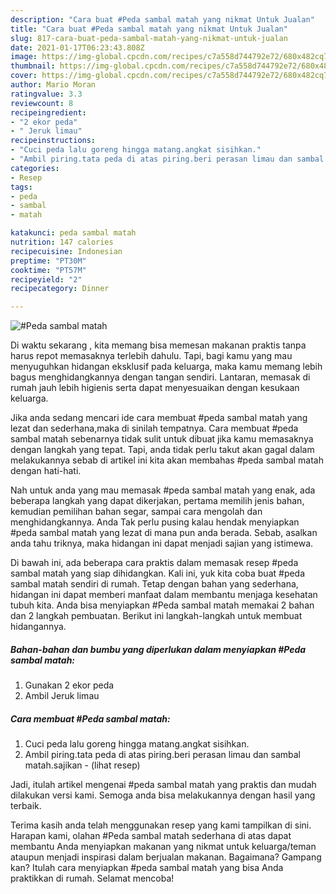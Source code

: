 ```yaml
---
description: "Cara buat #Peda sambal matah yang nikmat Untuk Jualan"
title: "Cara buat #Peda sambal matah yang nikmat Untuk Jualan"
slug: 817-cara-buat-peda-sambal-matah-yang-nikmat-untuk-jualan
date: 2021-01-17T06:23:43.808Z
image: https://img-global.cpcdn.com/recipes/c7a558d744792e72/680x482cq70/peda-sambal-matah-foto-resep-utama.jpg
thumbnail: https://img-global.cpcdn.com/recipes/c7a558d744792e72/680x482cq70/peda-sambal-matah-foto-resep-utama.jpg
cover: https://img-global.cpcdn.com/recipes/c7a558d744792e72/680x482cq70/peda-sambal-matah-foto-resep-utama.jpg
author: Mario Moran
ratingvalue: 3.3
reviewcount: 8
recipeingredient:
- "2 ekor peda"
- " Jeruk limau"
recipeinstructions:
- "Cuci peda lalu goreng hingga matang.angkat sisihkan."
- "Ambil piring.tata peda di atas piring.beri perasan limau dan sambal matah.sajikan           (lihat resep)"
categories:
- Resep
tags:
- peda
- sambal
- matah

katakunci: peda sambal matah 
nutrition: 147 calories
recipecuisine: Indonesian
preptime: "PT30M"
cooktime: "PT57M"
recipeyield: "2"
recipecategory: Dinner

---
```



![#Peda sambal matah](https://img-global.cpcdn.com/recipes/c7a558d744792e72/680x482cq70/peda-sambal-matah-foto-resep-utama.jpg)

Di waktu  sekarang , kita memang bisa memesan makanan praktis tanpa harus repot memasaknya terlebih dahulu. Tapi, bagi kamu yang mau menyuguhkan hidangan eksklusif pada keluarga, maka kamu memang lebih bagus menghidangkannya dengan tangan sendiri. Lantaran, memasak di rumah jauh lebih higienis serta dapat menyesuaikan dengan kesukaan keluarga.

Jika anda sedang mencari ide cara membuat #peda sambal matah yang lezat dan sederhana,maka di sinilah tempatnya. Cara membuat #peda sambal matah  sebenarnya tidak sulit untuk dibuat jika kamu memasaknya dengan langkah yang tepat. Tapi, anda tidak perlu takut akan gagal dalam melakukannya 
sebab di artikel ini kita akan membahas #peda sambal matah dengan hati-hati.  



Nah untuk anda yang mau memasak #peda sambal matah yang enak, ada beberapa langkah yang dapat dikerjakan, pertama memilih jenis bahan, kemudian pemilihan bahan segar, sampai cara mengolah dan menghidangkannya. Anda Tak perlu pusing kalau hendak menyiapkan #peda sambal matah yang lezat di mana pun anda berada. Sebab, asalkan anda  tahu triknya, maka hidangan ini dapat menjadi sajian yang istimewa.

Di bawah ini, ada beberapa cara praktis  dalam memasak resep #peda sambal matah yang siap dihidangkan. Kali ini, yuk kita coba buat #peda sambal matah sendiri di rumah. Tetap dengan bahan yang sederhana, hidangan ini dapat memberi manfaat dalam membantu menjaga kesehatan tubuh kita. Anda bisa menyiapkan #Peda sambal matah memakai 2 bahan dan 2 langkah pembuatan. Berikut ini langkah-langkah untuk membuat hidangannya.

<!--inarticleads1-->

##### Bahan-bahan dan bumbu yang diperlukan dalam menyiapkan #Peda sambal matah:

1. Gunakan 2 ekor peda
1. Ambil  Jeruk limau




<!--inarticleads2-->

##### Cara membuat #Peda sambal matah:

1. Cuci peda lalu goreng hingga matang.angkat sisihkan.
1. Ambil piring.tata peda di atas piring.beri perasan limau dan sambal matah.sajikan -           (lihat resep)




Jadi, itulah artikel mengenai  #peda sambal matah  yang praktis dan mudah dilakukan versi kami. Semoga anda bisa melakukannya dengan hasil yang terbaik. 

Terima kasih anda telah menggunakan resep yang kami tampilkan di sini. Harapan kami, olahan  #Peda sambal matah sederhana di atas dapat membantu Anda menyiapkan makanan yang nikmat untuk keluarga/teman ataupun menjadi inspirasi dalam berjualan makanan. Bagaimana? Gampang kan? Itulah cara menyiapkan #peda sambal matah yang bisa Anda praktikkan di rumah. Selamat mencoba!

